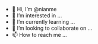 - 👋 Hi, I’m @nianme
- 👀 I’m interested in ...
- 🌱 I’m currently learning ...
- 💞️ I’m looking to collaborate on ...
- 📫 How to reach me ...

<!---
nianme/nianme is a ✨ special ✨ repository because its `README.md` (this file) appears on your GitHub profile.
You can click the Preview link to take a look at your changes.
--->
